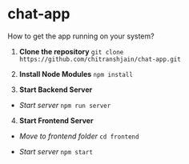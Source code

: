 
# chat-app

How to get the app running on your system?

1. **Clone the repository**
`git clone https://github.com/chitranshjain/chat-app.git`

 2. **Install Node Modules**
`npm install`

 3. **Start Backend Server**

 - *Start server*
`npm run server`

4. **Start Frontend Server**

 -  *Move to frontend folder*
`cd frontend`

 - *Start server*
`npm start`
